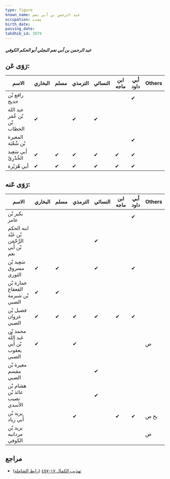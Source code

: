 ```yaml
---
type: figure
known_name: عبد الرحمن بن أبي نعم
occupation: محدث
birth_date:
passing_date:
tahdhib_id: 3979
---
```

##### عبد الرحمن بن أبي نعم البجلي أبو الحكم الكوفي

## رَوَى عَن:
| الاسم                         | البخاري | مسلم | الترمذي | النسائي | ابن ماجه | أبي داود | Others |
| ----------------------------- | ------- | ---- | ------- | ------- | -------- | -------- | ------ |
| رافع بْن خديج                 |         |      |         |         |          | ✔        |        |
| عبد الله بْن عُمَر بْن الخطاب | ✔       |      | ✔       | ✔       |          |          |        |
| المغيرة بْن شُعْبَة           |         |      |         |         |          | ✔        |        |
| أبي سَعِيد الخُدْرِيّ         | ✔       | ✔    | ✔       | ✔       | ✔        | ✔        |        |
| أبي هُرَيْرة                  | ✔       | ✔    | ✔       | ✔       | ✔        | ✔        |        |
## رَوَى عَنه:
| الاسم                                        | البخاري | مسلم | الترمذي | النسائي | ابن ماجه | أبي داود | Others |
| -------------------------------------------- | ------- | ---- | ------- | ------- | -------- | -------- | ------ |
| بكير بْن عامر                                |         |      |         |         |          | ✔        |        |
| ابنه الحكم بْن عَبْد الرَّحْمَن بْن أَبي نعم |         |      |         | ✔       |          |          |        |
| سَعِيد بْن مسروق الثوري                      | ✔       | ✔    |         | ✔       |          | ✔        |        |
| عمارة بْن القعقاع بْن شبرمة الضبي            | ✔       | ✔    |         |         |          |          |        |
| فضيل بْن غزوان الضبي                         | ✔       | ✔    | ✔       | ✔       | ✔        | ✔        |        |
| محمد بْن عَبد اللَّه بْن أَبي يعقوب الضبي    | ✔       |      | ✔       |         |          |          | ص      |
| مغيرة بْن مقسم الضبي                         |         |      |         | ✔       |          |          |        |
| هشام بْن عائذ بْن نصيب الأسدي                |         |      |         | ✔       |          |          |        |
| يزيد بْن أَبي زياد                           |         |      | ✔       |         | ✔        | ✔        | بخ ص   |
| يزيد بْن مردانبه الكوفي                      |         |      |         |         |          |          | ص      |
## مراجع
- [تهذيب الكمال ١٧-٤٥٧](obsidian://open?vault=Tahdhib-al-Kamal&file=Figures/٣٩٧٩-عبد%20الرحمن%20بن%20أبي%20نعم%20البجلي%20أبو%20الحكم%20الكوفي) ([رابط الشاملة](https://shamela.ws/book/3722/9007))